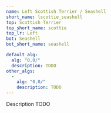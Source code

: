 ```yaml
---
name: Left Scottish Terrier / Seashell
short_name: lscottie_seashell
top: Scottish Terrier
top_short_name: scottie
top_lr: Left
bot: Seashell
bot_short_name: seashell

default_alg:
  alg: "0,0/"
  description: TODO
other_algs:
  -
    alg: "0,0/"
    description: TODO
---
```


Description TODO

